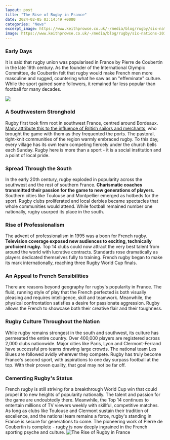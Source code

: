 ```yaml
---
layout: post
title: "The Rise of Rugby in France"
date: 2024-02-05 03:14:49 +0000
categories: "News"
excerpt_image: https://www.keithprowse.co.uk/-/media/blog/rugby/six-nations-2019-checking-in-with-the-contenders/fr.jpg?la=en&amp;hash=CB6D5809A2F4C5EC6512E6653AA1070A7EACF671
image: https://www.keithprowse.co.uk/-/media/blog/rugby/six-nations-2019-checking-in-with-the-contenders/fr.jpg?la=en&amp;hash=CB6D5809A2F4C5EC6512E6653AA1070A7EACF671
---
```


### Early Days
It is said that rugby union was popularised in France by Pierre de Coubertin in the late 19th century. As the founder of the International Olympic Committee, de Coubertin felt that rugby would make French men more masculine and rugged, countering what he saw as an "effeminate" culture. While the sport gained some followers, it remained far less popular than football for many decades. 

![](https://keyassets.timeincuk.net/inspirewp/live/wp-content/uploads/sites/7/2015/08/GettyImages-484946506.jpg)
### A Southwestern Stronghold
Rugby first took firm root in southwest France, centred around Bordeaux. [Many attribute this to the influence of British sailors and merchants](https://store.fi.io.vn/collection/ahl), who brought the game with them as they frequented the ports. The pastoral, tight-knit communities of the region warmly embraced rugby. To this day, every village has its own team competing fiercely under the church bells each Sunday. Rugby here is more than a sport - it is a social institution and a point of local pride.
### Spread Through the South 
In the early 20th century, rugby exploded in popularity across the southwest and the rest of southern France. **Charismatic coaches transmitted their passion for the game to new generations of players.** Southern cities like Toulouse and Montpellier emerged as hotbeds for the sport. Rugby clubs proliferated and local derbies became spectacles that whole communities would attend. While football remained number one nationally, rugby usurped its place in the south.
### Rise of Professionalism
The advent of professionalism in 1995 was a boon for French rugby. **Television coverage exposed new audiences to exciting, technically proficient rugby.** Top 14 clubs could now attract the very best talent from around the world with lucrative contracts. Standards rose dramatically as players dedicated themselves fully to training. French rugby began to make its mark internationally, reaching three Rugby World Cup finals. 
### An Appeal to French Sensibilities
There are reasons beyond geography for rugby's popularity in France. The fluid, running style of play that the French perfected is both visually pleasing and requires intelligence, skill and teamwork. Meanwhile, the physical confrontation satisfies a desire for passionate aggression. Rugby allows the French to showcase both their creative flair and their toughness.
### Rugby Culture Throughout the Nation
While rugby remains strongest in the south and southwest, its culture has permeated the entire country. Over 400,000 players are registered across 2,000 clubs nationwide. Major cities like Paris, Lyon and Clermont-Ferrand have successful pro teams drawing large crowds. The national team Les Blues are followed avidly wherever they compete. Rugby has truly become France's second sport, with aspirations to one day surpass football at the top. With their proven quality, that goal may not be far off.
### Cementing Rugby's Status 
French rugby is still striving for a breakthrough World Cup win that could propel it to new heights of popularity nationally. The talent and passion for the game are undoubtedly there. Meanwhile, the Top 14 continues to entertain millions of TV viewers weekly with skillful, competitive matches. As long as clubs like Toulouse and Clermont sustain their tradition of excellence, and the national team remains a force, rugby's standing in France is secure for generations to come. The pioneering work of Pierre de Coubertin is complete - rugby is now deeply ingrained in the French sporting psyche and culture.
![The Rise of Rugby in France](https://www.keithprowse.co.uk/-/media/blog/rugby/six-nations-2019-checking-in-with-the-contenders/fr.jpg?la=en&amp;hash=CB6D5809A2F4C5EC6512E6653AA1070A7EACF671)